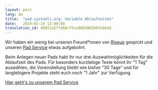```yaml
---
layout: post
lang: de
title:  "pad.systemli.org: Variable Ablaufzeiten"
date:   2019-02-19 13:00:00
translation_id: 49921a2ffd68cf5ce0683802b07eb6dd
---
```


Wir haben ein wenig bei unseren Freund\*innen von <a href="https://riseup.net/">Riseup</a>
gespickt und unseren <a href="https://pad.systemli.org">Pad Service</a> etwas aufgebohrt.

Beim Anlegen neuer Pads habt ihr nur drei Auswahlmöglichkeiten für die Ablaufzeit des Pads.
Für besonders kurzlebige Texte könnt ihr "1 Tag" auswählen, die Voreinstellung bleibt wie
bisher "30 Tage" und für langlebigere Projekte steht euch noch "1 Jahr" zur Verfügung.

<a href="https://pad.systemli.org/">Hier geht's zu unserem Pad Service</a>
